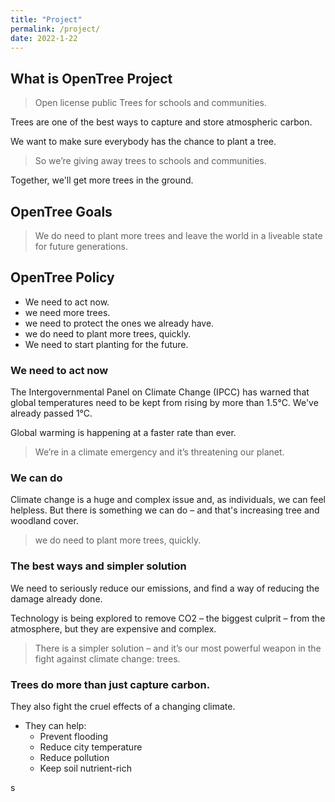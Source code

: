 ```yaml
---
title: "Project"
permalink: /project/
date: 2022-1-22
---
```

## What is OpenTree Project
> Open license public Trees for schools and communities.

Trees are one of the best ways to capture and store atmospheric carbon.

We want to make sure everybody has the chance to plant a tree.

> So we’re giving away trees to schools and communities. 

Together, we'll get more trees in the ground.

## OpenTree Goals
> We do need to plant more trees and leave the world in a liveable state for future generations.

## OpenTree Policy
- We need to act now.
- we need more trees.
- we need to protect the ones we already have.
- we do need to plant more trees, quickly.
- We need to start planting for the future.

### We need to act now
The Intergovernmental Panel on Climate Change (IPCC) has warned that global temperatures need to be kept from rising by more than 1.5°C. We've already passed 1°C.

Global warming is happening at a faster rate than ever. 

> We’re in a climate emergency and it’s threatening our planet.

### We can do
Climate change is a huge and complex issue and, as individuals, we can feel helpless. But there is something we can do – and that's increasing tree and woodland cover.

> we do need to plant more trees, quickly.

### The best ways and simpler solution
We need to seriously reduce our emissions, and find a way of reducing the damage already done.

Technology is being explored to remove CO2 – the biggest culprit – from the atmosphere, but they are expensive and complex.

> There is a simpler solution – and it’s our most powerful weapon in the fight against climate change: trees.

### Trees do more than just capture carbon.
They also fight the cruel effects of a changing climate. 

- They can help:
  * Prevent flooding
  * Reduce city temperature
  * Reduce pollution
  * Keep soil nutrient-rich

s
